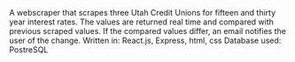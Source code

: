 A webscraper that scrapes three Utah Credit Unions for fifteen and thirty year interest rates. The values are returned real time and compared with previous scraped values. If the compared values differ, an email notifies the user of the change.
Written in: React.js, Express, html, css
Database used: PostreSQL
